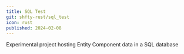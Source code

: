 ```yaml
---
title: SQL Test
git: shfty-rust/sql_test
icon: rust
published: 2024-02-08
---
```


Experimental project hosting Entity Component data in a SQL database

